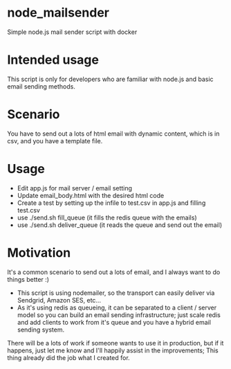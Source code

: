 # node_mailsender

Simple node.js mail sender script with docker

# Intended usage

This script is only for developers who are familiar with node.js and basic email sending methods.

# Scenario

You have to send out a lots of html email with dynamic content, which is in csv, and you have a template file.

# Usage

- Edit app.js for mail server / email setting
- Update email_body.html with the desired html code
- Create a test by setting up the infile to test.csv in app.js and filling test.csv
- use ./send.sh fill_queue (it fills the redis queue with the emails)
- use ./send.sh deliver_queue (it reads the queue and send out the email)
 
# Motivation

It's a common scenario to send out a lots of email, and I always want to do things better :) 

- This script is using nodemailer, so the transport can easily deliver via Sendgrid, Amazon SES, etc...
- As it's using redis as queueing, it can be separated to a client / server model so you can build an email sending infrastructure; just scale redis and add clients to work from it's queue and you have a hybrid email sending system.
 
There will be a lots of work if someone wants to use it in production, but if it happens, just let me know and I'll happily assist in the improvements; This thing already did the job what I created for.
